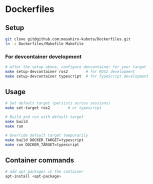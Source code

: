# Dockerfiles

## Setup

```bash
git clone git@github.com:masahiro-kubota/Dockerfiles.git
ln -s Dockerfiles/Makefile Makefile
```

### For devcontainer development

```bash
# After the setup above, configure devcontainer for your target
make setup-devcontainer ros2        # for ROS2 development
make setup-devcontainer typescript  # for TypeScript development
```

## Usage

```bash
# Set default target (persists across sessions)
make set-target ros2        # or typescript

# Build and run with default target
make build
make run

# Override default target temporarily
make build DOCKER_TARGET=typescript
make run DOCKER_TARGET=typescript
```

## Container commands

```bash
# add apt packages in the container
apt-install <apt-package>
```
